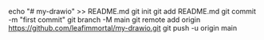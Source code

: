 echo "# my-drawio" >> README.md
git init
git add README.md
git commit -m "first commit"
git branch -M main
git remote add origin https://github.com/leafimmortal/my-drawio.git
git push -u origin main
